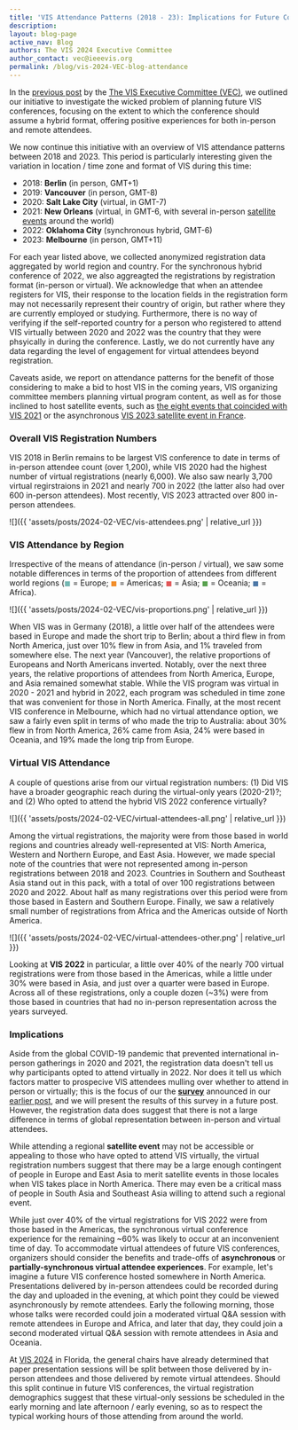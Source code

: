 ```yaml
---
title: 'VIS Attendance Patterns (2018 - 23): Implications for Future Conference and Satellite Locations'
description: 
layout: blog-page
active_nav: Blog
authors: The VIS 2024 Executive Committee
author_contact: vec@ieeevis.org
permalink: /blog/vis-2024-VEC-blog-attendance
---
```


In the [previous post](vis-2024-vis-2024-VEC-blog-conference-format) by the [The VIS Executive Committee (VEC)](https://ieeevis.org/year/2024/info/committees/vis-executive-committee), we outlined our initiative to investigate the wicked problem of planning future VIS conferences, focusing on the extent to which the conference should assume a hybrid format, offering positive experiences for both in-person and remote attendees. 

We now continue this initiative with an overview of VIS attendance patterns between 2018 and 2023. This period is particularly interesting given the variation in location / time zone and format of VIS during this time:

- 2018: **Berlin** (in person, GMT+1)
- 2019: **Vancouver** (in person, GMT-8)
- 2020: **Salt Lake City** (virtual, in GMT-7)
- 2021: **New Orleans** (virtual, in GMT-6, with several in-person [satellite events](https://ieeevis.org/year/2021/info/satellite) around the world)
- 2022: **Oklahoma City** (synchronous hybrid, GMT-6)
- 2023: **Melbourne** (in person, GMT+11)

 For each year listed above, we collected anonymized registration data aggregated by world region and country. For the synchronous hybrid conference of 2022, we also aggreagted the registrations by registration format (in-person or virtual). We acknowledge that when an attendee registers for VIS, their response to the location fields in the registration form may not necessarily represent their country of origin, but rather where they are currently employed or studying. Furthermore, there is no way of verifying if the self-reported country for a person who registered to attend VIS virtually between 2020 and 2022 was the country that they were phsyically in during the conference. Lastly, we do not currently have any data regarding the level of engagement for virtual attendees beyond registration. 

 Caveats aside, we report on attendance patterns for the benefit of those considering to make a bid to host VIS in the coming years, VIS organizing committee members planning virtual program content, as well as for those inclined to host satellite events, such as [the eight events that coincided with VIS 2021](https://ieeevis.org/year/2021/info/satellite) or the asynchronous [VIS 2023 satellite event in France](https://www.aviz.fr/Events/Previs2023). 

### Overall VIS Registration Numbers

VIS 2018 in Berlin remains to be largest VIS conference to date in terms of in-person attendee count (over 1,200), while VIS 2020 had the highest number of virtual registrations (nearly 6,000). We also saw nearly 3,700 virtual regirstraions in 2021 and nearly 700 in 2022 (the latter also had over 600 in-person attendees). Most recently, VIS 2023 attracted over 800 in-person attendees. 

![]({{ 'assets/posts/2024-02-VEC/vis-attendees.png' | relative_url }})

### VIS Attendance by Region

Irrespective of the means of attendance (in-person / virtual), we saw some notable differences in terms of the proportion of attendees from different world regions (<span style="color:#76B7B2">◼︎</span> = Europe; <span style="color:#F28E2B">◼︎</span> = Americas; <span style="color:#E15759">◼︎</span> = Asia; <span style="color:#59A14F">◼︎</span> = Oceania; <span style="color:#4E79A7">◼︎</span> = Africa).

![]({{ 'assets/posts/2024-02-VEC/vis-proportions.png' | relative_url }})

When VIS was in Germany (2018), a little over half of the attendees were based in Europe and made the short trip to Berlin; about a third flew in from North America, just over 10% flew in from Asia, and 1% traveled from somewhere else. The next year (Vancouver), the relative proportions of Europeans and North Americans inverted. Notably, over the next three years, the relative proportions of attendees from North America, Europe, and Asia remained somewhat stable. While the VIS program was virtual in 2020 - 2021 and hybrid in 2022, each program was scheduled in time zone that was convenient for those in North America. Finally, at the most recent VIS conference in Melbourne, which had no virtual attendance option, we saw a fairly even split in terms of who made the trip to Australia: about 30% flew in from North America, 26% came from Asia, 24% were based in Oceania, and 19% made the long trip from Europe.

### Virtual VIS Attendance

A couple of questions arise from our virtual registration numbers: (1) Did VIS have a broader geographic reach during the virtual-only years (2020-21)?; and (2) Who opted to attend the hybrid VIS 2022 conference virtually?

![]({{ 'assets/posts/2024-02-VEC/virtual-attendees-all.png' | relative_url }})

Among the virtual registrations, the majority were from those based in world regions and countries already well-represented at VIS: North America, Western and Northern Europe, and East Asia. However, we made special note of the countries that were not represented among in-person registrations between 2018 and 2023. Countries in Southern and Southeast Asia stand out in this pack, with a total of over 100 registrations between 2020 and 2022. About half as many registrations over this period were from those based in Eastern and Southern Europe. Finally, we saw a relatively small number of registrations from Africa and the Americas outside of North America. 

![]({{ 'assets/posts/2024-02-VEC/virtual-attendees-other.png' | relative_url }})

Looking at **VIS 2022** in particular, a little over 40% of the nearly 700 virtual registrations were from those based in the Americas, while a little under 30% were based in Asia, and just over a quarter were based in Europe. Across all of these registrations, only a couple dozen (~3%) were from those based in countries that had no in-person representation across the years  surveyed. 

### Implications

Aside from the global COVID-19 pandemic that prevented international in-person gatherings in 2020 and 2021, the registration data doesn't tell us why participants opted to attend virtually in 2022. Nor does it tell us which factors matter to prospecive VIS attendees mulling over whether to attend in person or virtually; this is the focus of our the [**survey**](https://forms.gle/LK8kBmLownQiZzrs8) announced in our [earlier post](vis-2024-vis-2024-VEC-blog-conference-format), and we will present the results of this survey in a future post. However, the registration data does suggest that there is not a large difference in terms of global representation between in-person and virtual attendees. 

While attending a regional **satellite event** may not be accessible or appealing to those who have opted to attend VIS virtually, the virtual registration numbers suggest that there may be a large enough contingent of people in Europe and East Asia to merit satellite events in those locales when VIS takes place in North America. There may even be a critical mass of people in South Asia and Southeast Asia willing to attend such a regional event. 

While just over 40% of the virtual registrations for VIS 2022 were from those based in the Americas, the synchronous virtual conference experience for the remaining ~60% was likely to occur at an inconvenient time of day. To accommodate virtual attendees of future VIS conferences, organizers should consider the benefits and trade-offs of **asynchronous** or **partially-synchronous virtual attendee experiences**. For example, let's imagine a future VIS conference hosted somewhere in North America. Presentations delivered by in-person attendees could be recorded during the day and uploaded in the evening, at which point they could be viewed asynchronously by remote attendees. Early the following morning, those whose talks were recorded could join a moderated virtual Q&A session with remote attendees in Europe and Africa, and later that day, they could join a second moderated virtual Q&A session with remote attendees in Asia and Oceania. 

At [VIS 2024](vis-2024-conference-format) in Florida, the general chairs have already determined that paper presentation sessions will be split between those delivered by in-person attendees and those delivered by remote virtual attendees. Should this split continue in future VIS conferences, the virtual registration demographics suggest that these virtual-only sessions be scheduled in the early morning and late afternoon / early evening, so as to respect the typical working hours of those attending from around the world. 